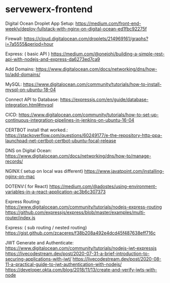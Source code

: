 # servewerx-frontend


Digital Ocean Droplet App Setup:
https://medium.com/front-end-weekly/deploy-fullstack-with-nginx-on-digital-ocean-ed1fbc92275f

Firewall:
https://cloud.digitalocean.com/droplets/214969161/graphs?i=7a5555&period=hour

Express: ( basic API ) 
https://medium.com/@onejohi/building-a-simple-rest-api-with-nodejs-and-express-da6273ed7ca9

Add Domains:
 https://www.digitalocean.com/docs/networking/dns/how-to/add-domains/

MySQL:
https://www.digitalocean.com/community/tutorials/how-to-install-mysql-on-ubuntu-18-04

Connect API to Database:
https://expressjs.com/en/guide/database-integration.html#mysql

CICD:
https://www.digitalocean.com/community/tutorials/how-to-set-up-continuous-integration-pipelines-in-jenkins-on-ubuntu-16-04

CERTBOT install that worked.:
https://stackoverflow.com/questions/60249177/e-the-repository-http-ppa-launchpad-net-certbot-certbot-ubuntu-focal-release

DNS on Digital Ocean:
https://www.digitalocean.com/docs/networking/dns/how-to/manage-records/

NGINX:( setup on local was different) 
https://www.javatpoint.com/installing-nginx-on-mac

DOTENV:( for React) 
https://medium.com/@adostes/using-environment-variables-in-a-react-application-ac3b6c307373

Express Routing:
https://www.digitalocean.com/community/tutorials/nodejs-express-routing
https://github.com/expressjs/express/blob/master/examples/multi-router/index.js

Express: ( sub routing / nested routing) 
https://gist.github.com/zcaceres/f38b208a492e4dcd45f487638eff716c

JWT Generate and Authenticate:
https://www.digitalocean.com/community/tutorials/nodejs-jwt-expressjs
https://livecodestream.dev/post/2020-07-31-a-brief-introduction-to-securing-applications-with-jwt/
https://livecodestream.dev/post/2020-08-11-a-practical-guide-to-jwt-authentication-with-nodejs/
https://developer.okta.com/blog/2018/11/13/create-and-verify-jwts-with-node




